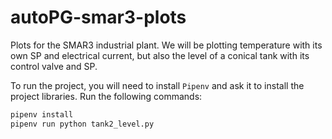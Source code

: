 # autoPG-smar3-plots
Plots for the SMAR3 industrial plant. We will be plotting temperature with its own SP and electrical current, but also 
the level of a conical tank with its control valve and SP.

To run the project, you will need to install `Pipenv` and
ask it to install the project libraries. Run the following commands:

```bash
pipenv install
pipenv run python tank2_level.py
```